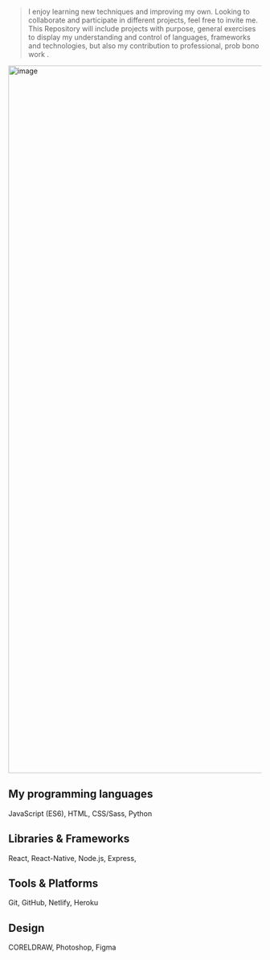 

> I enjoy learning new techniques and improving my own.
> Looking to collaborate and participate in different projects, feel free to invite me.
This Repository will include projects with purpose, general exercises to display my understanding and control of languages, frameworks and technologies, but also my contribution to professional, prob bono work .

<img width="1408" alt="image" src="https://user-images.githubusercontent.com/66809588/175647040-ac8a71e1-db5e-4989-9943-84e049c595b3.png">


## My programming languages
JavaScript (ES6), HTML,
CSS/Sass, Python

## Libraries & Frameworks
React, React-Native, Node.js, Express,

## Tools & Platforms
Git, GitHub, Netlify, Heroku

## Design
CORELDRAW, Photoshop, Figma

